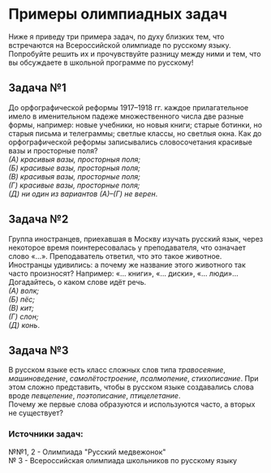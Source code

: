 # Примеры олимпиадных задач

Ниже я приведу три примера задач, по духу близких тем, что встречаются на Всероссийской олимпиаде по русскому языку. Попробуйте решить их и прочувствуйте разницу между ними и тем, что вы обсуждаете в школьной программе по русскому!

## Задача №1

До орфографической реформы 1917–1918 гг. каждое прилагательное имело в именительном падеже множественного числа две разные формы, например: новые учебники, но новыя книги; старые ботинки, но старыя письма и телеграммы; светлые классы, но светлыя окна. Как до орфографической реформы записывались словосочетания красивые вазы и просторные поля?  
*(А) красивыя вазы, просторныя поля;*  
*(Б) красивые вазы, просторныя поля;*  
*(В) красивыя вазы, просторные поля;*  
*(Г) красивые вазы, просторные поля;*  
*(Д) ни один из вариантов (А)–(Г) не верен*.


## Задача №2

Группа иностранцев, приехавшая в Москву изучать русский язык, через некоторое время поинтересовалась у преподавателя, что означает слово «…». Преподаватель ответил, что это такое животное. Иностранцы удивились: а почему же название этого животного так часто произносят? Например: «… книги», «… диски», «… люди»… Догадайтесь, о каком слове идёт речь.  
*(А) волк;*  
*(Б) пёс;*  
*(В) кит;*  
*(Г) слон;*  
*(Д) конь*.  


## Задача №3

В русском языке есть класс сложных слов типа *травосеяние*, *машиноведение*, *самолётостроение*, *псалмопение*, *стихописание*. При этом сложно представить, чтобы в русском языке создавались слова вроде *певцепение*, *поэтописание*, *птицелетание*.  
Почему же первые слова образуются и используются часто, а вторых не существует?




### Источники задач:

№№1, 2 - Олимпиада "Русский медвежонок"  
№ 3 - Всероссийская олимпиада школьников по русскому языку
